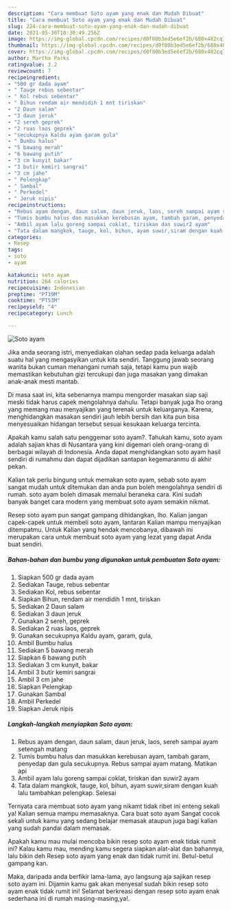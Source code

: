 ```yaml
---
description: "Cara membuat Soto ayam yang enak dan Mudah Dibuat"
title: "Cara membuat Soto ayam yang enak dan Mudah Dibuat"
slug: 224-cara-membuat-soto-ayam-yang-enak-dan-mudah-dibuat
date: 2021-05-30T10:30:49.256Z
image: https://img-global.cpcdn.com/recipes/d0f80b3ed5e6ef2b/680x482cq70/soto-ayam-foto-resep-utama.jpg
thumbnail: https://img-global.cpcdn.com/recipes/d0f80b3ed5e6ef2b/680x482cq70/soto-ayam-foto-resep-utama.jpg
cover: https://img-global.cpcdn.com/recipes/d0f80b3ed5e6ef2b/680x482cq70/soto-ayam-foto-resep-utama.jpg
author: Martha Parks
ratingvalue: 3.2
reviewcount: 7
recipeingredient:
- "500 gr dada ayam"
- " Tauge rebus sebentar"
- " Kol rebus sebentar"
- " Bihun rendam air mendidih 1 mnt tiriskan"
- "2 Daun salam"
- "3 daun jeruk"
- "2 sereh geprek"
- "2 ruas laos geprek"
- "secukupnya Kaldu ayam garam gula"
- " Bumbu halus"
- "5 bawang merah"
- "6 bawang putih"
- "3 cm kunyit bakar"
- "3 butir kemiri sangrai"
- "3 cm jahe"
- " Pelengkap"
- " Sambal"
- " Perkedel"
- " Jeruk nipis"
recipeinstructions:
- "Rebus ayam dengan, daun salam, daun jeruk, laos, sereh sampai ayam setengah matang"
- "Tumis bumbu halus dan masukkan kerebusan ayam, tambah garam, penyedap dan gula secukupnya. Rebus sampai ayam matang. Matikan api"
- "Ambil ayam lalu goreng sampai coklat, tiriskan dan suwir2 ayam"
- "Tata dalam mangkok, tauge, kol, bihun, ayam suwir,siram dengan kuah lalu tambahkan pelengkap. Selesai"
categories:
- Resep
tags:
- soto
- ayam

katakunci: soto ayam 
nutrition: 264 calories
recipecuisine: Indonesian
preptime: "PT39M"
cooktime: "PT53M"
recipeyield: "4"
recipecategory: Lunch

---
```



![Soto ayam](https://img-global.cpcdn.com/recipes/d0f80b3ed5e6ef2b/680x482cq70/soto-ayam-foto-resep-utama.jpg)

Jika anda seorang istri, menyediakan olahan sedap pada keluarga adalah suatu hal yang mengasyikan untuk kita sendiri. Tanggung jawab seorang  wanita bukan cuman menangani rumah saja, tetapi kamu pun wajib memastikan kebutuhan gizi tercukupi dan juga masakan yang dimakan anak-anak mesti mantab.

Di masa  saat ini, kita sebenarnya mampu mengorder masakan siap saji meski tidak harus capek mengolahnya dahulu. Tetapi banyak juga lho orang yang memang mau menyajikan yang terenak untuk keluarganya. Karena, menghidangkan masakan sendiri jauh lebih bersih dan kita pun bisa menyesuaikan hidangan tersebut sesuai kesukaan keluarga tercinta. 



Apakah kamu salah satu penggemar soto ayam?. Tahukah kamu, soto ayam adalah sajian khas di Nusantara yang kini digemari oleh orang-orang di berbagai wilayah di Indonesia. Anda dapat menghidangkan soto ayam hasil sendiri di rumahmu dan dapat dijadikan santapan kegemaranmu di akhir pekan.

Kalian tak perlu bingung untuk memakan soto ayam, sebab soto ayam sangat mudah untuk ditemukan dan anda pun boleh mengolahnya sendiri di rumah. soto ayam boleh dimasak memalui beraneka cara. Kini sudah banyak banget cara modern yang membuat soto ayam semakin nikmat.

Resep soto ayam pun sangat gampang dihidangkan, lho. Kalian jangan capek-capek untuk membeli soto ayam, lantaran Kalian mampu menyajikan ditempatmu. Untuk Kalian yang hendak mencobanya, dibawah ini merupakan cara untuk membuat soto ayam yang lezat yang dapat Anda buat sendiri.

<!--inarticleads1-->

##### Bahan-bahan dan bumbu yang digunakan untuk pembuatan Soto ayam:

1. Siapkan 500 gr dada ayam
1. Sediakan  Tauge, rebus sebentar
1. Sediakan  Kol, rebus sebentar
1. Siapkan  Bihun, rendam air mendidih 1 mnt, tiriskan
1. Sediakan 2 Daun salam
1. Sediakan 3 daun jeruk
1. Gunakan 2 sereh, geprek
1. Sediakan 2 ruas laos, geprek
1. Gunakan secukupnya Kaldu ayam, garam, gula,
1. Ambil  Bumbu halus
1. Sediakan 5 bawang merah
1. Siapkan 6 bawang putih
1. Sediakan 3 cm kunyit, bakar
1. Ambil 3 butir kemiri sangrai
1. Ambil 3 cm jahe
1. Siapkan  Pelengkap
1. Gunakan  Sambal
1. Ambil  Perkedel
1. Siapkan  Jeruk nipis




<!--inarticleads2-->

##### Langkah-langkah menyiapkan Soto ayam:

1. Rebus ayam dengan, daun salam, daun jeruk, laos, sereh sampai ayam setengah matang
1. Tumis bumbu halus dan masukkan kerebusan ayam, tambah garam, penyedap dan gula secukupnya. Rebus sampai ayam matang. Matikan api
1. Ambil ayam lalu goreng sampai coklat, tiriskan dan suwir2 ayam
1. Tata dalam mangkok, tauge, kol, bihun, ayam suwir,siram dengan kuah lalu tambahkan pelengkap. Selesai




Ternyata cara membuat soto ayam yang nikamt tidak ribet ini enteng sekali ya! Kalian semua mampu memasaknya. Cara buat soto ayam Sangat cocok sekali untuk kamu yang sedang belajar memasak ataupun juga bagi kalian yang sudah pandai dalam memasak.

Apakah kamu mau mulai mencoba bikin resep soto ayam enak tidak rumit ini? Kalau kamu mau, mending kamu segera siapkan alat-alat dan bahannya, lalu bikin deh Resep soto ayam yang enak dan tidak rumit ini. Betul-betul gampang kan. 

Maka, daripada anda berfikir lama-lama, ayo langsung aja sajikan resep soto ayam ini. Dijamin kamu gak akan menyesal sudah bikin resep soto ayam enak tidak rumit ini! Selamat berkreasi dengan resep soto ayam enak sederhana ini di rumah masing-masing,ya!.

